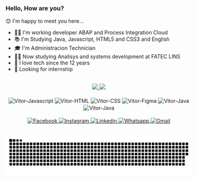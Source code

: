 ### Hello, How are you?
  
😊 I'm happy to meet you here...

- 👨‍💻 I'm working developer ABAP and Process Integration Cloud
- 📚 I'm Studying Java, Javascript, HTML5 and CSS3 and English
- 🎓 I'm Administracion Technician
- 👨‍🎓 Now studying Analisys and systems development at FATEC LINS
- 💖 I love tech since the 12 years
- 🚀 Looking for internship

 <br>

 <section align="center">
  <a href="https://github.com/Vitor-Ueda" target="_self">
    <img height="170em" src="https://github-readme-stats.vercel.app/api?username=vitorueda&show_icons=true&theme=algolia&include_all_commits=true&count_private=true"/>
    <img height="170em" src="https://github-readme-stats.vercel.app/api/top-langs/?username=vitor-ueda&layout=compact&langs_count=7&theme=algolia"/>
  </a>
 </section>
 
 <br>
 
 <section style="display: inline_block" align="center">
    <img align="center" heigth="30" width="40" alt="Vitor-Javascript" src="https://cdn.jsdelivr.net/gh/devicons/devicon/icons/javascript/javascript-original.svg">
    <img align="center" heigth="30" width="40" alt="Vitor-HTML" src="https://cdn.jsdelivr.net/gh/devicons/devicon/icons/html5/html5-original.svg">
    <img align="center" heigth="30" width="40" alt="Vitor-CSS" src="https://cdn.jsdelivr.net/gh/devicons/devicon/icons/css3/css3-original.svg">
    <img align="center" heigth="30" width="40" alt="Vitor-Figma" src="https://cdn.jsdelivr.net/gh/devicons/devicon/icons/figma/figma-original.svg">
    <img align="center" heigth="30" width="40" alt="Vitor-Java" src="https://cdn.jsdelivr.net/gh/devicons/devicon/icons/java/java-original.svg">
    <img align="center" heigth="30" width="40" alt="Vitor-Java" src="https://cdn.jsdelivr.net/gh/devicons/devicon/icons/bootstrap/bootstrap-original.svg">
 </section>
 
 <br>
 
 <section style="display: inline_block" align="center">
    <a href="https://www.facebook.com/vitor.kazuma.3" target="_blank">
      <img align="center" alt="Facebook" src="https://img.shields.io/badge/Facebook-1877F2?style=for-the-badge&logo=facebook&logoColor=white">
    </a>
    <a href="https://www.instagram.com/dev_ueda/" target="_blank">
      <img align="center" alt="Instagram" src="https://img.shields.io/badge/Instagram-E4405F?style=for-the-badge&logo=instagram&logoColor=white">
    </a>
    <a href="https://www.linkedin.com/in/vitor-ueda-5aa250191/" target="_blank">
      <img align="center" alt="Linkedin" src="https://img.shields.io/badge/LinkedIn-0077B5?style=for-the-badge&logo=linkedin&logoColor=white">
    </a>
    <a href="https://wa.me/+5514997311947" target="_blank">
      <img align="center" alt="Whatsapp" src="https://img.shields.io/badge/WhatsApp-25D366?style=for-the-badge&logo=whatsapp&logoColor=white">
    </a>
    <a href="https://mail.google.com/mail/u/0/#inbox" target="_blank">
      <img align="center" alt="Gmail" src="https://img.shields.io/badge/Gmail-D14836?style=for-the-badge&logo=gmail&logoColor=white">
    </a>
 </section>
 
 <br>
 
 <section align="center"> 
 
  ![Snake animation](https://github.com/vitor-Ueda/vitor-Ueda/blob/output/github-contribution-grid-snake.svg)
 
 </section>
 
